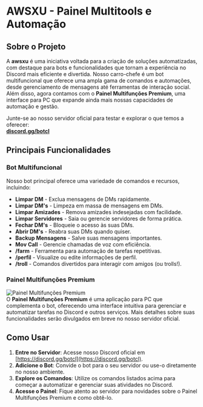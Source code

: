 # AWSXU - Painel Multitools e Automação

## Sobre o Projeto

A **awsxu** é uma iniciativa voltada para a criação de soluções automatizadas, com destaque para bots e funcionalidades que tornam a experiência no Discord mais eficiente e divertida. Nosso carro-chefe é um bot multifuncional que oferece uma ampla gama de comandos e automações, desde gerenciamento de mensagens até ferramentas de interação social. Além disso, agora contamos com o **Painel Multifunções Premium**, uma interface para PC que expande ainda mais nossas capacidades de automação e gestão.

Junte-se ao nosso servidor oficial para testar e explorar o que temos a oferecer:  
[**discord.gg/botcl**](https://discord.gg/botcl)

## Principais Funcionalidades

### Bot Multifuncional
Nosso bot principal oferece uma variedade de comandos e recursos, incluindo:

- **Limpar DM** - Exclua mensagens de DMs rapidamente.  
- **Limpar DM's** - Limpeza em massa de mensagens em DMs.  
- **Limpar Amizades** - Remova amizades indesejadas com facilidade.  
- **Limpar Servidores** - Saia ou gerencie servidores de forma prática.  
- **Fechar DM's** - Bloqueie o acesso às suas DMs.  
- **Abrir DM's** - Reabra suas DMs quando quiser.  
- **Backup Mensagens** - Salve suas mensagens importantes.  
- **Mov Call** - Gerencie chamadas de voz com eficiência.  
- **/farm** - Ferramenta para automação de tarefas repetitivas.  
- **/perfil** - Visualize ou edite informações de perfil.  
- **/troll** - Comandos divertidos para interagir com amigos (ou trolls!).

### Painel Multifunções Premium
![Painel Multifunções Premium](https://media.discordapp.net/attachments/1293429740123852901/1339792772210622485/premium.gif?ex=67f29681&is=67f14501&hm=6e37e49c7874f005c8fb90194cefd2a934107d4650d34462938fb1043c581fd4)  
O **Painel Multifunções Premium** é uma aplicação para PC que complementa o bot, oferecendo uma interface intuitiva para gerenciar e automatizar tarefas no Discord e outros serviços. Mais detalhes sobre suas funcionalidades serão divulgados em breve no nosso servidor oficial.

## Como Usar

1. **Entre no Servidor**: Acesse nosso Discord oficial em [https://discord.gg/botcl](https://discord.gg/botcl).  
2. **Adicione o Bot**: Convide o bot para o seu servidor ou use-o diretamente no nosso ambiente.  
3. **Explore os Comandos**: Utilize os comandos listados acima para começar a automatizar e gerenciar suas atividades no Discord.  
4. **Acesse o Painel**: Fique atento ao servidor para novidades sobre o Painel Multifunções Premium e como obtê-lo.
